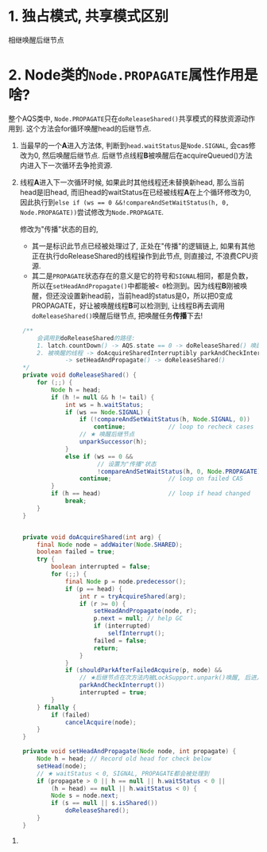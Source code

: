 # 1. 独占模式, 共享模式区别



相继唤醒后继节点



# 2. Node类的`Node.PROPAGATE`属性作用是啥?



整个AQS类中, `Node.PROPAGATE`只在`doReleaseShared()`共享模式的释放资源动作用到.  这个方法会for循环唤醒head的后继节点.  

1. 当最早的一个**A**进入方法体, 判断到`head.waitStatus`是`Node.SIGNAL`, 会cas修改为0, 然后唤醒后继节点. 后继节点线程**B**被唤醒后在acquireQueued()方法内进入下一次循环去争抢资源.

2. 线程**A**进入下一次循环时候,  如果此时其他线程还未替换新head, 那么当前head是旧head, 而旧head的waitStatus在已经被线程**A**在上个循环修改为0, 因此执行到`else if (ws == 0 &&!compareAndSetWaitStatus(h, 0, Node.PROPAGATE))`尝试修改为`Node.PROPAGATE`. 

     修改为"传播"状态的目的, 

   - 其一是标识此节点已经被处理过了, 正处在"传播"的逻辑链上, 如果有其他正在执行doReleaseShared的线程操作到此节点, 则直接过, 不浪费CPU资源.  
   - 其二是`PROPAGATE`状态存在的意义是它的符号和`SIGNAL`相同，都是负数，所以在`setHeadAndPropagate()`中都能被`< 0`检测到。因为线程**B**刚被唤醒，但还没设置新head前，当前head的status是0，所以把0变成PROPAGATE，好让被唤醒线程**B**可以检测到, 让线程B再去调用`doReleaseShared()`唤醒后继节点, 把唤醒任务**传播**下去!

   

```java
	/**
		会调用到doReleaseShared的路径:
    	1. latch.countDown() -> AQS.state == 0 -> doReleaseShared() 唤醒当前阻塞队列内的 head.next 对应的线程。
    	2. 被唤醒的线程 -> doAcquireSharedInterruptibly parkAndCheckInterrupt() 唤醒 -> 自己是hea的后继节点, 可以争抢资源 
    			-> setHeadAndPropagate() -> doReleaseShared()
    */
	private void doReleaseShared() {
        for (;;) {
            Node h = head;
            if (h != null && h != tail) {
                int ws = h.waitStatus;
                if (ws == Node.SIGNAL) {
                    if (!compareAndSetWaitStatus(h, Node.SIGNAL, 0))
                        continue;            // loop to recheck cases
                    // ★ 唤醒后继节点
                    unparkSuccessor(h);
                }
                else if (ws == 0 &&
                         // 设置为"传播"状态
                         !compareAndSetWaitStatus(h, 0, Node.PROPAGATE))
                    continue;                // loop on failed CAS
            }
            if (h == head)                   // loop if head changed
                break;
        }
    }


    private void doAcquireShared(int arg) {
        final Node node = addWaiter(Node.SHARED);
        boolean failed = true;
        try {
            boolean interrupted = false;
            for (;;) {
                final Node p = node.predecessor();
                if (p == head) {
                    int r = tryAcquireShared(arg);
                    if (r >= 0) {
                        setHeadAndPropagate(node, r);
                        p.next = null; // help GC
                        if (interrupted)
                            selfInterrupt();
                        failed = false;
                        return;
                    }
                }
                if (shouldParkAfterFailedAcquire(p, node) &&
                    // ★后继节点在次方法内被LockSupport.unpark()唤醒, 后进入下一次循环去争抢资源
                    parkAndCheckInterrupt())
                    interrupted = true;
            }
        } finally {
            if (failed)
                cancelAcquire(node);
        }
    }

    private void setHeadAndPropagate(Node node, int propagate) {
        Node h = head; // Record old head for check below
        setHead(node);
        // ★ waitStatus < 0, SIGNAL, PROPAGATE都会被处理到
        if (propagate > 0 || h == null || h.waitStatus < 0 ||
            (h = head) == null || h.waitStatus < 0) {
            Node s = node.next;
            if (s == null || s.isShared())
                doReleaseShared();
        }
    }
```

1. 




